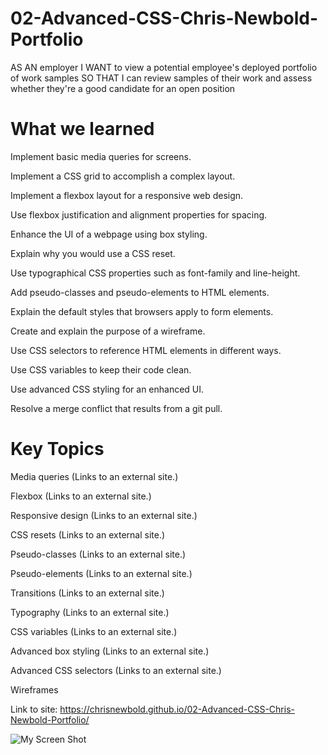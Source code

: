 # 02-Advanced-CSS-Chris-Newbold-Portfolio

AS AN employer I WANT to view a potential employee's deployed portfolio of work samples SO THAT I can review samples of their work and assess whether they're a good candidate for an open position

# What we learned

Implement basic media queries for screens.

Implement a CSS grid to accomplish a complex layout.

Implement a flexbox layout for a responsive web design.

Use flexbox justification and alignment properties for spacing.

Enhance the UI of a webpage using box styling.

Explain why you would use a CSS reset.

Use typographical CSS properties such as font-family and line-height.

Add pseudo-classes and pseudo-elements to HTML elements.

Explain the default styles that browsers apply to form elements.

Create and explain the purpose of a wireframe.

Use CSS selectors to reference HTML elements in different ways.

Use CSS variables to keep their code clean.

Use advanced CSS styling for an enhanced UI.

Resolve a merge conflict that results from a git pull.

# Key Topics

Media queries (Links to an external site.)

Flexbox (Links to an external site.)

Responsive design (Links to an external site.)

CSS resets (Links to an external site.)

Pseudo-classes (Links to an external site.)

Pseudo-elements (Links to an external site.)

Transitions (Links to an external site.)

Typography (Links to an external site.)

CSS variables (Links to an external site.)

Advanced box styling (Links to an external site.)

Advanced CSS selectors (Links to an external site.)

Wireframes

Link to site: https://chrisnewbold.github.io/02-Advanced-CSS-Chris-Newbold-Portfolio/

![My Screen Shot](https://raw.githubusercontent.com/ChrisNewbold/02-Advanced-CSS-Chris-Newbold-Portfolio/main/Assets/images/My%20Portfolio.png)
